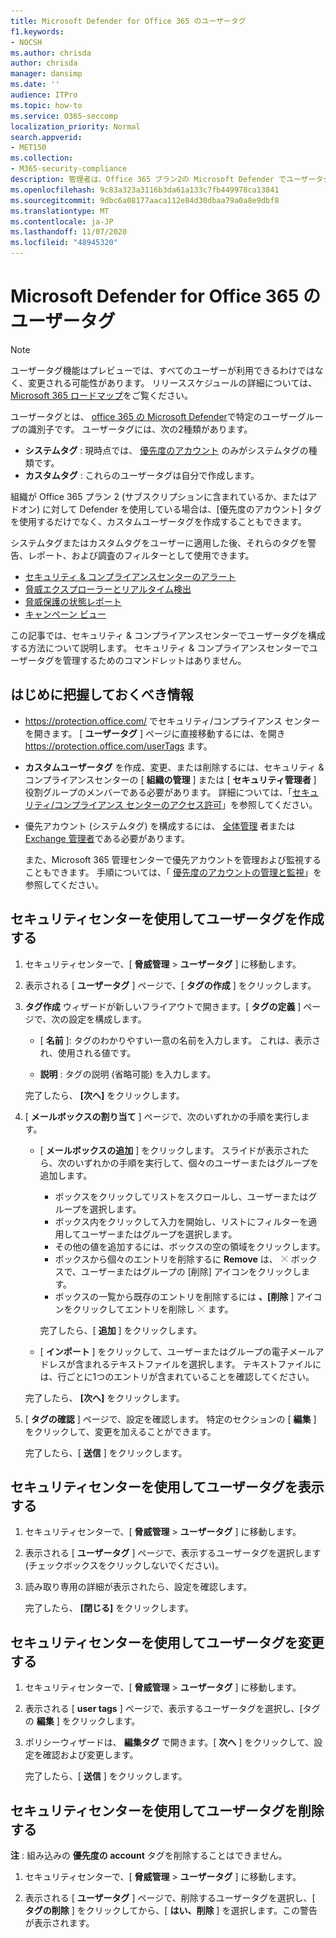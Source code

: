 ```yaml
---
title: Microsoft Defender for Office 365 のユーザータグ
f1.keywords:
- NOCSH
ms.author: chrisda
author: chrisda
manager: dansimp
ms.date: ''
audience: ITPro
ms.topic: how-to
ms.service: O365-seccomp
localization_priority: Normal
search.appverid:
- MET150
ms.collection:
- M365-security-compliance
description: 管理者は、Office 365 プラン2の Microsoft Defender でユーザータグを使用して、ユーザーの特定のグループを特定する方法について説明します。 タグフィルターは、Microsoft Defender for Office 365 のアラート、レポート、および調査に対して利用でき、タグ付きユーザーをすばやく識別できます。
ms.openlocfilehash: 9c83a323a3116b3da61a133c7fb449978ca13841
ms.sourcegitcommit: 9dbc6a08177aaca112e84d30dbaa79a0a8e9dbf8
ms.translationtype: MT
ms.contentlocale: ja-JP
ms.lasthandoff: 11/07/2020
ms.locfileid: "48945320"
---
```

# <a name="user-tags-in-microsoft-defender-for-office-365"></a>Microsoft Defender for Office 365 のユーザータグ

> [!NOTE]
> ユーザータグ機能はプレビューでは、すべてのユーザーが利用できるわけではなく、変更される可能性があります。 リリーススケジュールの詳細については、 [Microsoft 365 ロードマップ](https://www.microsoft.com/microsoft-365/roadmap)をご覧ください。

ユーザータグとは、 [office 365 の Microsoft Defender](office-365-atp.md)で特定のユーザーグループの識別子です。 ユーザータグには、次の2種類があります。

- **システムタグ** : 現時点では、 [優先度のアカウント](https://docs.microsoft.com/microsoft-365/admin/setup/priority-accounts) のみがシステムタグの種類です。
- **カスタムタグ** : これらのユーザータグは自分で作成します。

組織が Office 365 プラン 2 (サブスクリプションに含まれているか、またはアドオン) に対して Defender を使用している場合は、[優先度のアカウント] タグを使用するだけでなく、カスタムユーザータグを作成することもできます。

システムタグまたはカスタムタグをユーザーに適用した後、それらのタグを警告、レポート、および調査のフィルターとして使用できます。

- [セキュリティ & コンプライアンスセンターのアラート](alerts.md)
- [脅威エクスプローラーとリアルタイム検出](threat-explorer.md)
- [脅威保護の状態レポート](view-email-security-reports.md#threat-protection-status-report)
- [キャンペーン ビュー](campaigns.md)

この記事では、セキュリティ & コンプライアンスセンターでユーザータグを構成する方法について説明します。 セキュリティ & コンプライアンスセンターでユーザータグを管理するためのコマンドレットはありません。

## <a name="what-do-you-need-to-know-before-you-begin"></a>はじめに把握しておくべき情報

- <https://protection.office.com/> でセキュリティ/コンプライアンス センターを開きます。 [ **ユーザータグ** ] ページに直接移動するには、を開き <https://protection.office.com/userTags> ます。

- **カスタムユーザータグ** を作成、変更、または削除するには、セキュリティ & コンプライアンスセンターの [ **組織の管理** ] または [ **セキュリティ管理者** ] 役割グループのメンバーである必要があります。 詳細については、「[セキュリティ/コンプライアンス センターのアクセス許可](permissions-in-the-security-and-compliance-center.md)」を参照してください。

- 優先アカウント (システムタグ) を構成するには、 [全体管理](https://docs.microsoft.com/azure/active-directory/users-groups-roles/directory-assign-admin-roles#global-administrator--company-administrator) 者または [Exchange 管理者](https://docs.microsoft.com/azure/active-directory/users-groups-roles/directory-assign-admin-roles#exchange-administrator)である必要があります。

  また、Microsoft 365 管理センターで優先アカウントを管理および監視することもできます。 手順については、「 [優先度のアカウントの管理と監視](https://docs.microsoft.com/microsoft-365/admin/setup/priority-accounts)」を参照してください。

## <a name="use-the-security-center-to-create-user-tags"></a>セキュリティセンターを使用してユーザータグを作成する

1. セキュリティセンターで、[ **脅威管理** \> **ユーザータグ** ] に移動します。

2. 表示される [ **ユーザータグ** ] ページで、[ **タグの作成** ] をクリックします。

3. **タグ作成** ウィザードが新しいフライアウトで開きます。[ **タグの定義** ] ページで、次の設定を構成します。

   - [ **名前** ]: タグのわかりやすい一意の名前を入力します。 これは、表示され、使用される値です。

   - **説明** : タグの説明 (省略可能) を入力します。

   完了したら、 **[次へ]** をクリックします。

4. [ **メールボックスの割り当て** ] ページで、次のいずれかの手順を実行します。

   - [ **メールボックスの追加** ] をクリックします。 スライドが表示されたら、次のいずれかの手順を実行して、個々のユーザーまたはグループを追加します。

     - ボックスをクリックしてリストをスクロールし、ユーザーまたはグループを選択します。
     - ボックス内をクリックして入力を開始し、リストにフィルターを適用してユーザーまたはグループを選択します。
     - その他の値を追加するには、ボックスの空の領域をクリックします。
     - ボックスから個々のエントリを削除するに **Remove** は、 ![ ](../../media/scc-remove-icon.png) ボックスで、ユーザーまたはグループの [削除] アイコンをクリックします。
     - ボックスの一覧から既存のエントリを削除するには **、[削除** ] アイコンをクリックしてエントリを削除し ![ ](../../media/scc-remove-icon.png) ます。

     完了したら、[ **追加** ] をクリックします。

   - [ **インポート** ] をクリックして、ユーザーまたはグループの電子メールアドレスが含まれるテキストファイルを選択します。 テキストファイルには、行ごとに1つのエントリが含まれていることを確認してください。

   完了したら、 **[次へ]** をクリックします。

5. [ **タグの確認** ] ページで、設定を確認します。 特定のセクションの [ **編集** ] をクリックして、変更を加えることができます。

   完了したら、[ **送信** ] をクリックします。

## <a name="use-the-security-center-to-view-user-tags"></a>セキュリティセンターを使用してユーザータグを表示する

1. セキュリティセンターで、[ **脅威管理** \> **ユーザータグ** ] に移動します。

2. 表示される [ **ユーザータグ** ] ページで、表示するユーザータグを選択します (チェックボックスをクリックしないでください)。

3. 読み取り専用の詳細が表示されたら、設定を確認します。

   完了したら、 **[閉じる]** をクリックします。

## <a name="use-the-security-center-to-modify-user-tags"></a>セキュリティセンターを使用してユーザータグを変更する

1. セキュリティセンターで、[ **脅威管理** \> **ユーザータグ** ] に移動します。

2. 表示される [ **user tags** ] ページで、表示するユーザータグを選択し、[タグの **編集** ] をクリックします。

3. ポリシーウィザードは、 **編集タグ** で開きます。[ **次へ** ] をクリックして、設定を確認および変更します。

   完了したら、[ **送信** ] をクリックします。

## <a name="use-the-security-center-to-remove-user-tags"></a>セキュリティセンターを使用してユーザータグを削除する

**注** : 組み込みの **優先度の account** タグを削除することはできません。

1. セキュリティセンターで、[ **脅威管理** \> **ユーザータグ** ] に移動します。

2. 表示される [ **ユーザータグ** ] ページで、削除するユーザータグを選択し、[ **タグの削除** ] をクリックしてから、[ **はい、削除** ] を選択します。この警告が表示されます。
